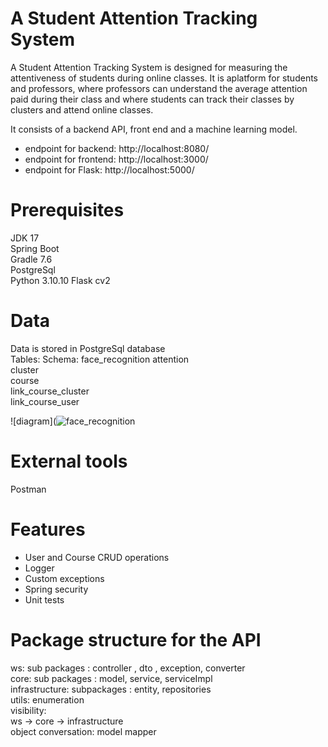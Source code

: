 # A Student Attention Tracking System

A Student Attention Tracking System is designed for measuring the attentiveness of students during online classes. It is aplatform for students and professors, where professors can understand the average attention paid during their class and where students can track their classes by clusters and attend online classes.

It consists of a backend API, front end and a machine learning model.
                         
- endpoint for backend: http://localhost:8080/                
- endpoint for frontend: http://localhost:3000/  
- endpoint for Flask: http://localhost:5000/ 
                         
# Prerequisites                         
JDK 17                        
Spring Boot                         
Gradle 7.6                       
PostgreSql    
Python 3.10.10
Flask
cv2


                         
# Data                         
Data is stored in PostgreSql database                                    
Tables:
  Schema: face_recognition
    attention                         
    cluster                         
    course                         
    link_course_cluster                         
    link_course_user
                         
                         
![diagram](![face_recognition](https://user-images.githubusercontent.com/104355435/236812250-6198b425-9113-4fe2-9cf6-21a7ee35e8e7.png)

                                              
                         
                         
# External tools                         
Postman                         

# Features                         
- User and Course CRUD operations                         
- Logger                         
- Custom exceptions                         
- Spring security                         
- Unit tests                         
                         
# Package structure for the API                        
                         
ws: sub packages : controller , dto , exception, converter                        
core: sub packages : model, service, serviceImpl                         
infrastructure: subpackages : entity, repositories                         
utils: enumeration                         
visibility:                         
ws -> core -> infrastructure                         
object  conversation: model mapper                            
                         
